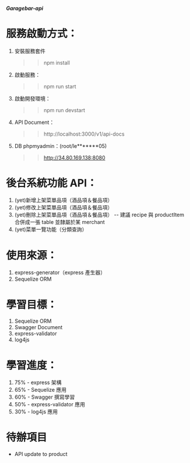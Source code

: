 ##### Garagebar-api #####

# 服務啟動方式：
1. 安裝服務套件
    >> npm install
2. 啟動服務：
    >> npm run start
3. 啟動開發環境：
    >> npm run devstart
4. API Document：
    >> http://localhost:3000/v1/api-docs
5. DB phpmyadmin：(root/le*******05)
    >> http://34.80.169.138:8080

# 後台系統功能 API：
1. (yet)新增上架菜單品項（酒品項＆餐品項）
2. (yet)修改上架菜單品項（酒品項＆餐品項）
3. (yet)刪除上架菜單品項（酒品項＆餐品項）
  -- 建議 recipe 與 productItem 合併成一張 table 並隸屬於某 merchant
4. (yet)菜單一覽功能（分類查詢）

# 使用來源：
1. express-generator（express 產生器）
2. Sequelize ORM

# 學習目標：
1. Sequelize ORM
2. Swagger Document
3. express-validator
4. log4js

# 學習進度：
1. 75% - express 架構
2. 65% - Sequelize 應用
3. 60% - Swagger 撰寫學習
4. 50% - express-validator 應用
5. 30% - log4js 應用

# 待辦項目
- API update to product
